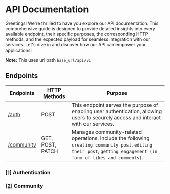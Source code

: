 # API Documentation

Greetings! We're thrilled to have you explore our API documentation. This comprehensive guide is designed to provide detailed insights into every available endpoint, their specific purposes, the corresponding HTTP methods, and the expected payload for seamless integration with our services. Let's dive in and discover how our API can empower your applications!

**Note:** This uses url path `base_url/api/v1`

## Endpoints
| Endpoints          | HTTP Methods | Purpose      |
|---------------|-----|-----------------|
| <a name="auth-top" href="#">[/auth](#auth)<a />      | POST  | This endpoint serves the purpose of enabling user authentication, allowing users to securely access and interact with our services.|
| <a name="community-top" href="#">[/community](#community)<a />    | GET, POST, PATCH  | Manages community-related operations. Include the following `creating community post`, `editing their post`, `getting engagement (in form of likes and comments)`. |

### <a name="auth">[[1]](#auth-top)<a /> Authentication
### <a name="auth">[[2]](#community-top)<a /> Community
